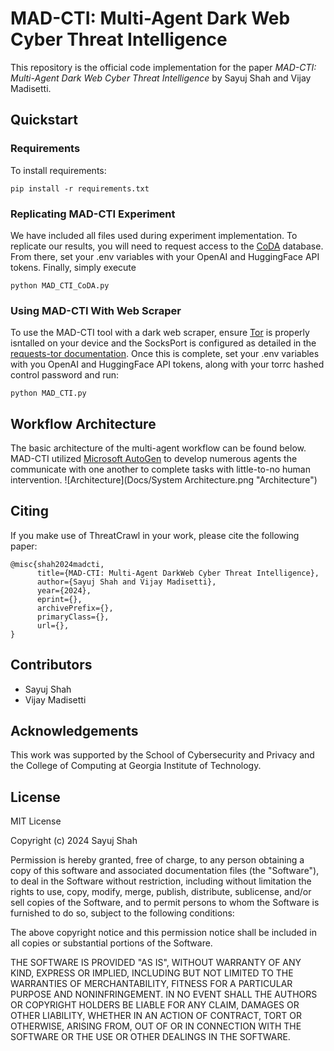 # MAD-CTI: Multi-Agent Dark Web Cyber Threat Intelligence

This repository is the official code implementation for the paper _MAD-CTI: Multi-Agent Dark Web Cyber Threat Intelligence_ by Sayuj Shah and Vijay Madisetti.

## Quickstart

### Requirements

To install requirements:

```setup
pip install -r requirements.txt
```

### Replicating MAD-CTI Experiment

We have included all files used during experiment implementation. To replicate our results, you will need to request access to the [CoDA](https://huggingface.co/datasets/s2w-ai/CoDA) database. From there, set your .env variables with your OpenAI and HuggingFace API tokens. Finally, simply execute
```
python MAD_CTI_CoDA.py
```

### Using MAD-CTI With Web Scraper

To use the MAD-CTI tool with a dark web scraper, ensure [Tor](https://www.torproject.org/) is properly isntalled on your device and the SocksPort is configured as detailed in the [requests-tor documentation](https://pypi.org/project/requests-tor/). Once this is complete, set your .env variables with you OpenAI and HuggingFace API tokens, along with your torrc hashed control password and run:
```
python MAD_CTI.py
```

## Workflow Architecture

The basic architecture of the multi-agent workflow can be found below. MAD-CTI utilized [Microsoft AutoGen](https://www.microsoft.com/en-us/research/project/autogen/) to develop numerous agents the communicate with one another to complete tasks with little-to-no human intervention.
![Architecture](Docs/System Architecture.png "Architecture")

## Citing

If you make use of ThreatCrawl in your work, please cite the following paper:

```
@misc{shah2024madcti,
      title={MAD-CTI: Multi-Agent DarkWeb Cyber Threat Intelligence}, 
      author={Sayuj Shah and Vijay Madisetti},
      year={2024},
      eprint={},
      archivePrefix={},
      primaryClass={},
      url={}, 
}
```

## Contributors

- Sayuj Shah
- Vijay Madisetti

## Acknowledgements

This work was supported by the School of Cybersecurity and Privacy and the College of Computing at Georgia Institute of Technology.

## License

MIT License

Copyright (c) 2024 Sayuj Shah

Permission is hereby granted, free of charge, to any person obtaining a copy
of this software and associated documentation files (the "Software"), to deal
in the Software without restriction, including without limitation the rights
to use, copy, modify, merge, publish, distribute, sublicense, and/or sell
copies of the Software, and to permit persons to whom the Software is
furnished to do so, subject to the following conditions:

The above copyright notice and this permission notice shall be included in all
copies or substantial portions of the Software.

THE SOFTWARE IS PROVIDED "AS IS", WITHOUT WARRANTY OF ANY KIND, EXPRESS OR
IMPLIED, INCLUDING BUT NOT LIMITED TO THE WARRANTIES OF MERCHANTABILITY,
FITNESS FOR A PARTICULAR PURPOSE AND NONINFRINGEMENT. IN NO EVENT SHALL THE
AUTHORS OR COPYRIGHT HOLDERS BE LIABLE FOR ANY CLAIM, DAMAGES OR OTHER
LIABILITY, WHETHER IN AN ACTION OF CONTRACT, TORT OR OTHERWISE, ARISING FROM,
OUT OF OR IN CONNECTION WITH THE SOFTWARE OR THE USE OR OTHER DEALINGS IN THE
SOFTWARE.